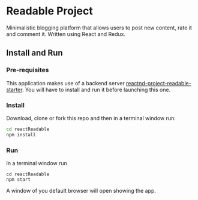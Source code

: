 # Readable Project

Minimalistic blogging platform that allows users to post new content, rate it and comment it. Written using React and Redux.

## Install and Run

### Pre-requisites

This application makes use of a backend server [reactnd-project-readable-starter](https://github.com/udacity/reactnd-project-readable-starter). You will have to install and run it before launching this one.

### Install

Download, clone or fork this repo and then in a terminal window run:
```bash
cd reactReadable
npm install
```

### Run

In a terminal window run
```basj
cd reactReadable
npm start
```

A window of you default browser will open showing the app.